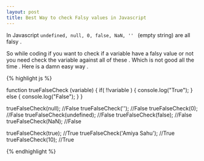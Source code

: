 ```yaml
---
layout: post
title: Best Way to check Falsy values in Javascript
---
```


In Javascript `undefined, null, 0, false, NaN, '' ` (empty string) are all falsy .

So while coding if you want to check if a variable have a falsy value or not you need check the variable against all of these . Which is not good all the time . Here is a damn easy way . 

{% highlight js %}

function trueFalseCheck (variable) {
	if( !!variable ) {
	    console.log("True");
	} else {
	    console.log("False");
	}
}

trueFalseCheck(null);  //False
trueFalseCheck('');   //False
trueFalseCheck(0);  //False
trueFalseCheck(undefined);  //False
trueFalseCheck(false);  //False
trueFalseCheck(NaN);  //False

trueFalseCheck(true); //True
trueFalseCheck('Amiya Sahu'); //True
trueFalseCheck(10); //True

{% endhighlight %}
